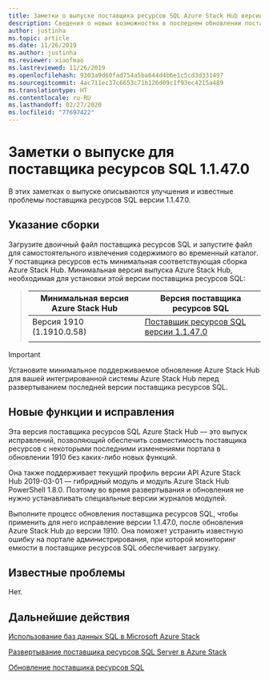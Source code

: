 ```yaml
---
title: Заметки о выпуске поставщика ресурсов SQL Azure Stack Hub версии 1.1.47.0
description: Сведения о новых возможностях в последнем обновлении поставщика ресурсов SQL для Azure Stack Hub, об известных проблемах и о том, где можно скачать обновление.
author: justinha
ms.topic: article
ms.date: 11/26/2019
ms.author: justinha
ms.reviewer: xiaofmao
ms.lastreviewed: 11/26/2019
ms.openlocfilehash: 9303a9d60fad754a5ba644d4b6e1c5cd3d331497
ms.sourcegitcommit: 4ac711ec37c6653c71b126d09c1f93ec4215a489
ms.translationtype: HT
ms.contentlocale: ru-RU
ms.lasthandoff: 02/27/2020
ms.locfileid: "77697422"
---
```

# <a name="sql-resource-provider-11470-release-notes"></a>Заметки о выпуске для поставщика ресурсов SQL 1.1.47.0

В этих заметках о выпуске описываются улучшения и известные проблемы поставщика ресурсов SQL версии 1.1.47.0.

## <a name="build-reference"></a>Указание сборки
Загрузите двоичный файл поставщика ресурсов SQL и запустите файл для самостоятельного извлечения содержимого во временный каталог. У поставщика ресурсов есть минимальная соответствующая сборка Azure Stack Hub. Минимальная версия выпуска Azure Stack Hub, необходимая для установки этой версии поставщика ресурсов SQL:

> |Минимальная версия Azure Stack Hub|Версия поставщика ресурсов SQL|
> |-----|-----|
> |Версия 1910 (1.1910.0.58)|[Поставщик ресурсов SQL версии 1.1.47.0](https://aka.ms/azurestacksqlrp11470)|  
> |     |     |

> [!IMPORTANT]
> Установите минимальное поддерживаемое обновление Azure Stack Hub для вашей интегрированной системы Azure Stack Hub перед развертыванием последней версии поставщика ресурсов SQL.

## <a name="new-features-and-fixes"></a>Новые функции и исправления

Эта версия поставщика ресурсов SQL Azure Stack Hub — это выпуск исправлений, позволяющий обеспечить совместимость поставщика ресурсов с некоторыми последними изменениями портала в обновлении 1910 без каких-либо новых функций.

Она также поддерживает текущий профиль версии API Azure Stack Hub 2019-03-01 — гибридный модуль и модуль Azure Stack Hub PowerShell 1.8.0. Поэтому во время развертывания и обновления не нужно устанавливать специальные версии журналов модулей.

Выполните процесс обновления поставщика ресурсов SQL, чтобы применить для него исправление версии 1.1.47.0, после обновления Azure Stack Hub до версии 1910. Она поможет устранить известную ошибку на портале администрирования, при которой мониторинг емкости в поставщике ресурсов SQL обеспечивает загрузку.

## <a name="known-issues"></a>Известные проблемы

Нет.

## <a name="next-steps"></a>Дальнейшие действия
[Использование баз данных SQL в Microsoft Azure Stack](azure-stack-sql-resource-provider.md)

[Развертывание поставщика ресурсов SQL Server в Azure Stack](azure-stack-sql-resource-provider-deploy.md#prerequisites)

[Обновление поставщика ресурсов SQL](azure-stack-sql-resource-provider-update.md) 
